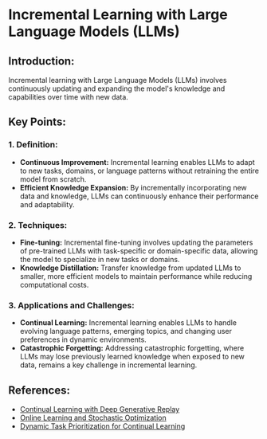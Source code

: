 # Incremental Learning with Large Language Models (LLMs)

## Introduction:
Incremental learning with Large Language Models (LLMs) involves continuously updating and expanding the model's knowledge and capabilities over time with new data.

## Key Points:

### 1. Definition:
- **Continuous Improvement:** Incremental learning enables LLMs to adapt to new tasks, domains, or language patterns without retraining the entire model from scratch.
- **Efficient Knowledge Expansion:** By incrementally incorporating new data and knowledge, LLMs can continuously enhance their performance and adaptability.

### 2. Techniques:
- **Fine-tuning:** Incremental fine-tuning involves updating the parameters of pre-trained LLMs with task-specific or domain-specific data, allowing the model to specialize in new tasks or domains.
- **Knowledge Distillation:** Transfer knowledge from updated LLMs to smaller, more efficient models to maintain performance while reducing computational costs.

### 3. Applications and Challenges:
- **Continual Learning:** Incremental learning enables LLMs to handle evolving language patterns, emerging topics, and changing user preferences in dynamic environments.
- **Catastrophic Forgetting:** Addressing catastrophic forgetting, where LLMs may lose previously learned knowledge when exposed to new data, remains a key challenge in incremental learning.

## References:
- [Continual Learning with Deep Generative Replay](https://arxiv.org/abs/1705.08690)
- [Online Learning and Stochastic Optimization](https://arxiv.org/abs/2002.12534)
- [Dynamic Task Prioritization for Continual Learning](https://arxiv.org/abs/1906.00137)
